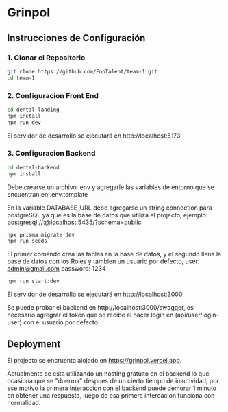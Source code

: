 # Grinpol

## Instrucciones de Configuración

### 1. Clonar el Repositorio

```bash
git clone https://github.com/FooTalent/team-1.git
cd team-1
```

### 2. Configuracion Front End

```bash
cd dental-landing
npm install
npm run dev
```

El servidor de desarrollo se ejecutará en http://localhost:5173

### 3. Configuracion Backend

```bash
cd dental-backend
npm install
```

Debe crearse un archivo .env y agregarle las variables de entorno que se encuentran en .env.template

En la variable DATABASE_URL debe agregarse un string connection para postgreSQL ya que es la base de datos que utiliza el projecto, ejemplo: postgresql://<user>:<password>@localhost:5435/<databasename>?schema=public

```bash
npx prisma migrate dev
npm run seeds
```

El primer comando crea las tablas en la base de datos, y el segundo llena la base de datos con los Roles y tambien un usuario por defecto, user: admin@gmail.com password: 1234

```bash
npm run start:dev
```

El servidor de desarrollo se ejecutará en http://localhost:3000.

Se puede probar el backend en http://localhost:3000/swagger, es necesario agregrar el token que se recibe al hacer login en (api/user/login-user) con el usuario por defecto

## Deployment

El projecto se encruenta alojado en https://grinpol.vercel.app.

Actualmente se esta utilizando un hosting gratuito en el backend lo que ocasiona que se "duerma" despues de un cierto tiempo de inactividad, por ese motivo la primera interaccion con el backend puede demorar 1 minuto en obtener una respuesta, luego de esa primera intercacion funciona con normalidad.
